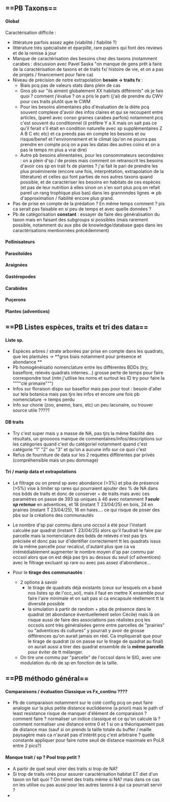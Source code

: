 
## ==PB Taxons==

#### **Global**

Caractérisation difficile :
- littérature parfois assez agée (viabilité / fiabilité ?)
- littérature très spécialisée et éparpillé, rare papiers qui font des reviews et de la remise à jour
- Manque de caractérisation des besoins chez des taxons (notamment carabes : discussion avec Pavel Saska "on manque de gens prêt à faire de la caractérisation de taxons et de traits fx/ histoire de vie, et on a pas de projets / financement pour faire ca)
- Niveau de précision de notre extrapolation **besoin → traits fx** : 
	- Biais pcq pas de valeurs stats dans plein de cas 
	- Gros pb sur "ils aiment globalement XX habitats différents" ok je fais quoi ? comment j'évalue ? on a pris le parti (j'ai) de prendre du CWV pour ces traits plutôt que le CWM
	- Pour les besoins alimentaires pbs d'évaluation de la diète pcq souvent complexe d'avoir des infos claires et qui se recoupent entre articles, (pareil avec conso graines carabes parfois) notamment pcq c'est souvent du conditionnel (il préfère Y a X mais on sait pas ce qu'il ferait s'il était en condition naturelle avec sp supplémentaires Z A B C etc etc) et ca prends pas en compte les besoins et ou risque/benef et l'environnement et le climat (qu'on ne pourra pas prendre en compte pcq on a pas les datas des autres coins et on a pas le temps nn plus a vrai dire)
	- Autre pb besoins alimentaires, pour les consommateurs secondaires : on a plein d'sp / de proies mais comment on retranscrit les besoins d'avoir ces sp en trait fx de plantes ? j'ai fait le pari de prendre les plus proéminente (encore une fois, interprétation, extrapolation de la littérature) et celles qui font parties de nos autres taxons quand possible, et de caractériser les besoins en habitats de ces espèces (et pas de leur nutrition à elles sinon on s'en sort plus pcq on refait pareil un rang trophique plus bas) dans les grannnndes lignes => pb d'approximation / fiabilité encore plus grand.
- Pas de prise en compte de la prédation ? En même temps comment ? pis ca serait pas faisable en si peu de temps et avec quelle données ? 
- Pb de catégorisation **constant** : essayer de faire des généralisation du taxon mais en faisant des subgroups si possibles (mais rarement possible, notamment du aux pbs de knowledge/database gaps dans les caractérisations mentionnées précédemment)
#### Pollinisateurs

#### Parasitoïdes

#### Araignées

#### Gastéropodes

#### Carabides

#### Puçerons

#### Plantes (adventices)


## ==PB Listes espèces, traits et tri des data==

#### Liste sp.

- Espèces arbres / strate arborées par prise en compte dans les quadrats, que les plantules → **gros biais notamment pour présence et abondance **
- Pb homogénéisatio nomenclature entre les différentes BDDs (try, baseflore, relevés quadrats internes...) grosse perte de temps pour faire correspondre tout (mtn j'utilise les noms et surtout les ID try pour faire la """"clé primaire""") 
- Infos sur floraison dispo sur baseflor mais pas pour tout : besoin d'aller sur tela botanica mais pas tjrs les infos et encore une fois pb nomenclature → temps perdu
- Info sur chorie (zoo, anemo, baro, etc) un peu lacunaire, ou trouver source utile ?????
#### DB traits

- Try c'est super mais y a masse de NA, pas tjrs la même fiabilité des résultats, un grooooos manque de commentaires/infos/descriptions sur les catégories quand c'est du catégoriel notamment quand c'est catégorie "1" "2" ou "3" et qu'on a aucune info sur ce quoi c'est
- Refus de fourniture de data sur les 2 requètes différentes par privés (compréhensible mais un peu dommage)


#### Tri / manip data et extrapolations

- Le filtrage ou on prend sp avec abondance (>3%) et pba de présence (>5%) vise à limiter sp rares qui pourraient ajouter des % de NA dans nos bdds de traits et donc de conserver + de traits mais avec ces paramètres on passe de 393 sp uniques à 46 avec notamment ***1 seule sp retenue*** en adventices, et 18 (instant T 23/04/25) en bois, 24 en prairies (instant T 23/04/25), 16 en haies.... ce qui risque de poser des pbs sur la créations des communautés
- Le nombre d'sp par commu dans une occsol a été pour l'instant calculée par quadrat (instant T 23/04/25) alors qu'il faudrait le faire par parcelle mais la nomenclature des bdds de relevés n'est pas tjrs précisée et donc pas sur d'identifier correctement tt les quadrats issus de la même parcelle pour recalcul, d'autant plus que ca va irrémédiablement augmenter le nombre moyen d'sp par commu par occsol alors que on est déjà pas tjrs au dessus du seuil (cf adventices) avec le filtrage excluant sp rare ou avec pas assez d'abondance...

- Pour le **tirage des communautés** :
	- 2 options à savoir 
		- le tirage de quadrats déjà existants (ceux sur lesquels on a basé nos listes sp de l'occ_sol), mais il faut en mettre X ensemble pour faire l'aire minimale et on sait pas si ca encapsule réellement tt la diversité possible
		- la simulation à partir de random + pba de présence dans le quadrat (et abondance éventuellement selon Cécile) mais là on risque aussi de faire des associations pas réalistes pcq les occsols sont très généralisées genre entre parcelles de "prairies" ou "adventices ds cultures" y pourrait y avoir de grosse différences qu'on aurait jamais en réel. Ca impliquerait que pour le tirage de quadrat (si on passe sur le tirage de quadrat au final) on aurait aussi a tirer des quadrat ensemble de la **même parcelle** pour éviter de tt mélanger.
	- On tire une commu par "parcelle" de l'occsol dans le SIG, avec une modulation du nb de sp en fonction de la taille.

## ==PB méthodo général==

#### Comparaisons / évaluation Classique vs Fx_continu ????

- Pb de comparaison notamment sur le coté config pcq on peut faire analogie sur la plus petite distance euclidéenne (a priori) mais le path of least resistance risque de manquer d'élément de comparaison ? comment faire ? normaliser un indice classique et ce qu'on calcule là ? comment normaliser une distance entre 0 et 1 si on a théoriquement pas de distance max (sauf si on prends la taille totale du buffer / maille paysagère mais ca n'aurait pas d'intérêt pcq c'est arbitraire ? quelle constante appliquer pour faire notre seuil de distance maximale en PoLR entre 2 pics?)

#### Manque trait / sp ? Pool trop petit ?

- A partir de quel seuil virer des traits si trop de NA?
- Si trop de traits virés pour assurer caractérisation habitat ET diet d'un taxon on fait quoi ? On remet des traits même si NA? mais dans ce cas on les utilise ou pas aussi pour les autres taxons à qui ca pourrait servir ? 
- 
